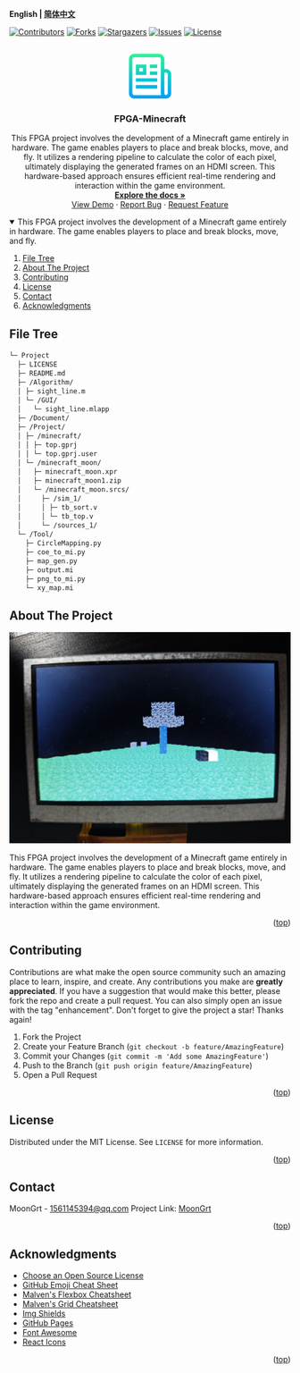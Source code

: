 **English | [简体中文](README_cn.md)**
<div id="top"></div>

[![Contributors][contributors-shield]][contributors-url]
[![Forks][forks-shield]][forks-url]
[![Stargazers][stars-shield]][stars-url]
[![Issues][issues-shield]][issues-url]
[![License][license-shield]][license-url]


<!-- PROJECT LOGO -->
<br />
<div align="center">
    <a href="https://github.com/MoonGrt/FPGA-Minecraft">
    <img src="Document/images/logo.png" alt="Logo" width="80" height="80">
    </a>
<h3 align="center">FPGA-Minecraft</h3>
    <p align="center">
    This FPGA project involves the development of a Minecraft game entirely in hardware. The game enables players to place and break blocks, move, and fly. It utilizes a rendering pipeline to calculate the color of each pixel, ultimately displaying the generated frames on an HDMI screen. This hardware-based approach ensures efficient real-time rendering and interaction within the game environment.
    <br />
    <a href="https://github.com/MoonGrt/FPGA-Minecraft"><strong>Explore the docs »</strong></a>
    <br />
    <a href="https://github.com/MoonGrt/FPGA-Minecraft">View Demo</a>
    ·
    <a href="https://github.com/MoonGrt/FPGA-Minecraft/issues">Report Bug</a>
    ·
    <a href="https://github.com/MoonGrt/FPGA-Minecraft/issues">Request Feature</a>
    </p>
</div>




<!-- CONTENTS -->
<details open>
  <summary>This FPGA project involves the development of a Minecraft game entirely in hardware. The game enables players to place and break blocks, move, and fly. </summary>
  <ol>
    <li><a href="#file-tree">File Tree</a></li>
    <li>
      <a href="#about-the-project">About The Project</a>
      <ul>
      </ul>
    </li>
    <li><a href="#contributing">Contributing</a></li>
    <li><a href="#license">License</a></li>
    <li><a href="#contact">Contact</a></li>
    <li><a href="#acknowledgments">Acknowledgments</a></li>
  </ol>
</details>





<!-- FILE TREE -->
## File Tree

```
└─ Project
  ├─ LICENSE
  ├─ README.md
  ├─ /Algorithm/
  │ ├─ sight_line.m
  │ └─ /GUI/
  │   └─ sight_line.mlapp
  ├─ /Document/
  ├─ /Project/
  │ ├─ /minecraft/
  │ │ ├─ top.gprj
  │ │ └─ top.gprj.user
  │ └─ /minecraft_moon/
  │   ├─ minecraft_moon.xpr
  │   ├─ minecraft_moon1.zip
  │   └─ /minecraft_moon.srcs/
  │     ├─ /sim_1/
  │     │ ├─ tb_sort.v
  │     │ └─ tb_top.v
  │     └─ /sources_1/
  └─ /Tool/
    ├─ CircleMapping.py
    ├─ coe_to_mi.py
    ├─ map_gen.py
    ├─ output.mi
    ├─ png_to_mi.py
    └─ xy_map.mi

```



<!-- ABOUT THE PROJECT -->
## About The Project

![Frame_render](Document\Frame_render.jpg)

This FPGA project involves the development of a Minecraft game entirely in hardware. The game enables players to place and break blocks, move, and fly. It utilizes a rendering pipeline to calculate the color of each pixel, ultimately displaying the generated frames on an HDMI screen. This hardware-based approach ensures efficient real-time rendering and interaction within the game environment.

<p style=" margin-top:0px; margin-bottom:0px; margin-left:0px; margin-right:0px; -qt-block-indent:0; text-indent:0px;">

<p align="right">(<a href="#top">top</a>)</p>



<!-- CONTRIBUTING -->
## Contributing

Contributions are what make the open source community such an amazing place to learn, inspire, and create. Any contributions you make are **greatly appreciated**.
If you have a suggestion that would make this better, please fork the repo and create a pull request. You can also simply open an issue with the tag "enhancement".
Don't forget to give the project a star! Thanks again!
1. Fork the Project
2. Create your Feature Branch (`git checkout -b feature/AmazingFeature`)
3. Commit your Changes (`git commit -m 'Add some AmazingFeature'`)
4. Push to the Branch (`git push origin feature/AmazingFeature`)
5. Open a Pull Request
<p align="right">(<a href="#top">top</a>)</p>



<!-- LICENSE -->
## License

Distributed under the MIT License. See `LICENSE` for more information.
<p align="right">(<a href="#top">top</a>)</p>



<!-- CONTACT -->
## Contact

MoonGrt - 1561145394@qq.com
Project Link: [MoonGrt](https://github.com/MoonGrt/)
<p align="right">(<a href="#top">top</a>)</p>



<!-- ACKNOWLEDGMENTS -->
## Acknowledgments

* [Choose an Open Source License](https://choosealicense.com)
* [GitHub Emoji Cheat Sheet](https://www.webpagefx.com/tools/emoji-cheat-sheet)
* [Malven's Flexbox Cheatsheet](https://flexbox.malven.co/)
* [Malven's Grid Cheatsheet](https://grid.malven.co/)
* [Img Shields](https://shields.io)
* [GitHub Pages](https://pages.github.com)
* [Font Awesome](https://fontawesome.com)
* [React Icons](https://react-icons.github.io/react-icons/search)
<p align="right">(<a href="#top">top</a>)</p>




<!-- MARKDOWN LINKS & IMAGES -->
<!-- https://www.markdownguide.org/basic-syntax/#reference-style-links -->
[contributors-shield]: https://img.shields.io/github/contributors/MoonGrt/FPGA-Minecraft.svg?style=for-the-badge
[contributors-url]: https://github.com/MoonGrt/FPGA-Minecraft/graphs/contributors
[forks-shield]: https://img.shields.io/github/forks/MoonGrt/FPGA-Minecraft.svg?style=for-the-badge
[forks-url]: https://github.com/MoonGrt/FPGA-Minecraft/network/members
[stars-shield]: https://img.shields.io/github/stars/MoonGrt/FPGA-Minecraft.svg?style=for-the-badge
[stars-url]: https://github.com/MoonGrt/FPGA-Minecraft/stargazers
[issues-shield]: https://img.shields.io/github/issues/MoonGrt/FPGA-Minecraft.svg?style=for-the-badge
[issues-url]: https://github.com/MoonGrt/FPGA-Minecraft/issues
[license-shield]: https://img.shields.io/github/license/MoonGrt/FPGA-Minecraft.svg?style=for-the-badge
[license-url]: https://github.com/MoonGrt/FPGA-Minecraft/blob/master/LICENSE

